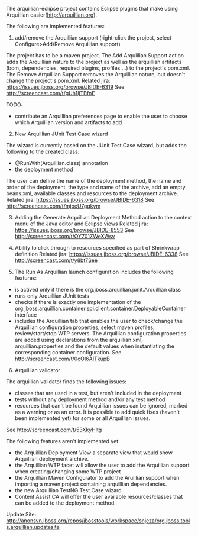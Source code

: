 The arquillian-eclipse project contains Eclipse plugins that make using Arquillian easier(http://arquillian.org).

The following are implemented features:

1) add/remove the Arquillian support (right-click the project, select Configure>Add/Remove Arquillian support)

The project has to be a maven project.
The Add Arquillian Support action adds the Arquillian nature to the project as well as the arquillian artifacts (bom, dependencies, required plugins, profiles ...) to the project's pom.xml.  
The Remove Arquillian Support removes the Arquillian nature, but doesn't change the project's pom.xml.
Related jira: https://issues.jboss.org/browse/JBIDE-6319
See http://screencast.com/t/gUh1IjTBfnE

TODO:
- contribute an Arquillian preferences page to enable the user to choose which Arquillian version and artifacts to add

2) New Arquillian JUnit Test Case wizard

The wizard is currently based on the JUnit Test Case wizard, but adds the following to the created class:

- @RunWith(Arquillian.class) annotation
- the deployment method

The user can define the name of the deployment method, the name and order of the deployment, the type and name of the archive, add an empty beans.xml, available classes and resources to the deployment archive. 
Related jira: https://issues.jboss.org/browse/JBIDE-6318
See http://screencast.com/t/mjoeU7gqkym

3) Adding the Generate Arquillian Deployment Method action to the context menu of the Java editor and Eclipse views 
Related jira: https://issues.jboss.org/browse/JBIDE-8553
See http://screencast.com/t/OY701ZWeXWsv

4) Ability to click through to resources specified as part of Shrinkwrap definition 
Related jira: https://issues.jboss.org/browse/JBIDE-6338
See http://screencast.com/t/y8bt7See

5) The Run As Arquillian launch configuration includes the following features:

- is actived only if there is the org.jboss.arquillian.junit.Arquillian class
- runs only Arquillian JUnit tests
- checks if there is exactly one implementation of the org.jboss.arquillian.container.spi.client.container.DeployableContainer interface
- includes the Arquillian tab that enables the user to check/change the Arquillian configuration properties, select maven profiles, review/start/stop WTP servers. The Arquillian configuration properties are added using declarations from the arquillian.xml, arquillian.properties and the default values when instantiating the corresponding container configuration.
See http://screencast.com/t/0cOI6AITkupB

6) Arquillian validator

The arquillian validator finds the following issues:
- classes that are used in a test, but aren't included in the deployment
- tests without any deployment method and/or any test method
- resources that can't be found
Arquillian issues can be ignored, marked as a warning or as an error. It is possible to add quick fixes (haven't been implemented yet) for some or all Arquillian issues.

See http://screencast.com/t/53XkyHltg

The following features aren't implemented yet:

- the Arquillian Deployment View
a separate view that would show Arquillian deployment archive.
- the Arquillian WTP facet
will allow the user to add the Arquillian support when creating/changing some WTP project
- the Arquillian Maven Configurator
to add the Aruillian support when importing a maven project containing arquillian dependencies.
- the new Arquillian TestNG Test Case wizard
- Content Assist
CA will offer the user available resources/classes that can be added to the deployment method.

Update Site: http://anonsvn.jboss.org/repos/jbosstools/workspace/snjeza/org.jboss.tools.arquillian.updatesite
